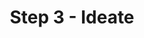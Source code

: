 ---
_db_id: 858
content_type: topic
ready: true
tags:
- design-thinking
- design-thinking-sprint
title: Step 3 - Ideate
---